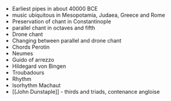 - Earliest pipes in about 40000 BCE
- music ubiquitous in Mesopotamia, Judaea, Greece and Rome
- Preservation of chant in Constantinople
- parallel chant in octaves and fifth
- Drone chant
- Changing between parallel and drone chant
- Chords Perotin
- Neumes 
- Guido of arrezzo 
- Hildegard von Bingen
- Troubadours
- Rhythm
- Isorhythm Machaut
- [[John Dunstaple]] - thirds and triads, contenance angloise 

